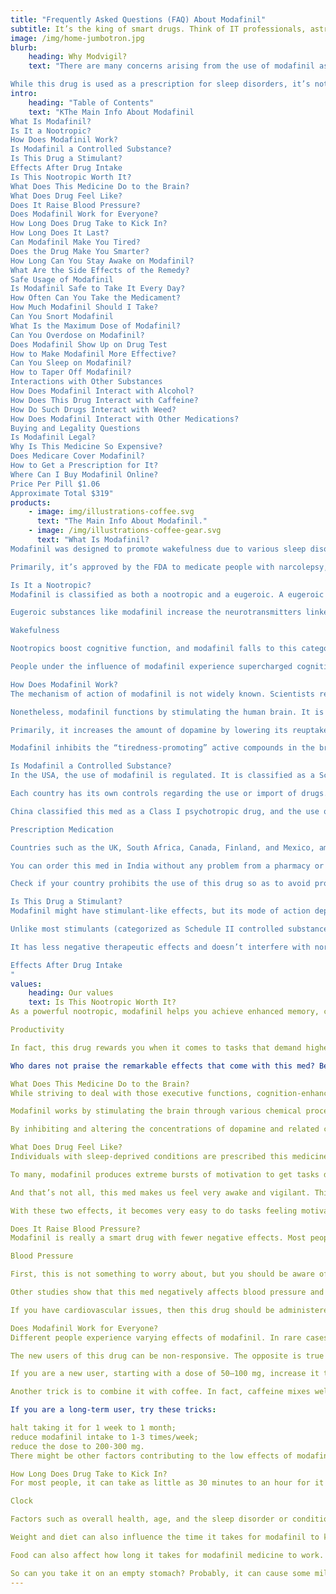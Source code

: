 ```yaml
---
title: "Frequently Asked Questions (FAQ) About Modafinil"
subtitle: It’s the king of smart drugs. Think of IT professionals, astronauts, military forces, and students to list a few. They all turn to modafinil as their ultimate cognitive enhancer. In this comprehensive FAQ guide, we cover what you should know about this drug
image: /img/home-jumbotron.jpg
blurb:
    heading: Why Modvigil?
    text: "There are many concerns arising from the use of modafinil as an active substance available in many wakefulness and cognitive enhancers. Why do many people run to this drug? Are the benefits worth more than the negative effects?

While this drug is used as a prescription for sleep disorders, it’s not surprising why healthy people get access to modafinil for other beneficial effects. This guide is focused on giving you the answers to the major FAQs you need to know before and when using this drug. If you are interested in this med, then here is your ultimate evidence-based source regarding modafinil."
intro:
    heading: "Table of Contents"
    text: "KThe Main Info About Modafinil
What Is Modafinil?
Is It a Nootropic?
How Does Modafinil Work?
Is Modafinil a Controlled Substance?
Is This Drug a Stimulant?
Effects After Drug Intake
Is This Nootropic Worth It?
What Does This Medicine Do to the Brain?
What Does Drug Feel Like?
Does It Raise Blood Pressure?
Does Modafinil Work for Everyone?
How Long Does Drug Take to Kick In?
How Long Does It Last?
Can Modafinil Make You Tired?
Does the Drug Make You Smarter?
How Long Can You Stay Awake on Modafinil?
What Are the Side Effects of the Remedy?
Safe Usage of Modafinil
Is Modafinil Safe to Take It Every Day?
How Often Can You Take the Medicament?
How Much Modafinil Should I Take?
Can You Snort Modafinil
What Is the Maximum Dose of Modafinil?
Can You Overdose on Modafinil?
Does Modafinil Show Up on Drug Test
How to Make Modafinil More Effective?
Can You Sleep on Modafinil?
How to Taper Off Modafinil?
Interactions with Other Substances
How Does Modafinil Interact with Alcohol?
How Does This Drug Interact with Caffeine?
How Do Such Drugs Interact with Weed?
How Does Modafinil Interact with Other Medications?
Buying and Legality Questions
Is Modafinil Legal?
Why Is This Medicine So Expensive?
Does Medicare Cover Modafinil?
How to Get a Prescription for It?
Where Can I Buy Modafinil Online?
Price Per Pill $1.06
Approximate Total $319"
products:
    - image: img/illustrations-coffee.svg
      text: "The Main Info About Modafinil."
    - image: /img/illustrations-coffee-gear.svg
      text: "What Is Modafinil?
Modafinil was designed to promote wakefulness due to various sleep disorders. Realizing its potency and tolerability, elites quickly use it for other off-label (or recreational) purposes such as for cognitive-enhancing effects to increase productivity, wakefulness, alertness, focus, and concentration. Think of it as a super-charging the brain’s cognitive output.

Primarily, it’s approved by the FDA to medicate people with narcolepsy, shift work sleep disorder, and other excessive sleepiness due to obstructive sleep apnea or hypopnea syndrome (OSAHS). It’s a highly potent drug in treating patients with non-sleep related conditions like ADHD, multiple sclerosis, clinical depression, Parkinson’s disease, mental disorders as well as individuals with impaired cognitive function problems [1].

Is It a Nootropic?
Modafinil is classified as both a nootropic and a eugeroic. A eugeroic is any substance that induces promoting effects of wakefulness by inhibiting sleepiness. Take caffeine as an example of this since it is one of the well-known types of eugeroic substances.

Eugeroic substances like modafinil increase the neurotransmitters linked with the sensation of wakefulness.

Wakefulness

Nootropics boost cognitive function, and modafinil falls to this category [2]. Why? Because it’s used to enhance memory and concentration. Most nootropics boost cognitive levels, thus promoting workflow efficiency.

People under the influence of modafinil experience supercharged cognitive output due to the raised levels of neurotransmitters including dopamine. On the contrary, patients with ADHD have lower concentrations of dopamine causing them to experience challenges in paying attention or achieving focus on tasks.

How Does Modafinil Work?
The mechanism of action of modafinil is not widely known. Scientists report that the drug engages different brain neurotransmitters that are associated with mental acuity, focus, and concentration.

Nonetheless, modafinil functions by stimulating the human brain. It is thought to work through several varying pathways in the brain that culminate together to better the entire process of wake-promoting effects and cognitive functions.

Primarily, it increases the amount of dopamine by lowering its reuptake into brain nerves. In clinical studies, modafinil shows neuroprotective and antioxidative effects in which a raise in cortical creatine or a decrease in brain oxidation promotes brain vigilance. The entire processes exert neuroprotective and wake-promoting effects [3].

Modafinil inhibits the “tiredness-promoting” active compounds in the brain by activating glutamatergic circuits while impeding GABA to exert stimulatory effects.

Is Modafinil a Controlled Substance?
In the USA, the use of modafinil is regulated. It is classified as a Schedule IV substance [4].

Each country has its own controls regarding the use or import of drugs. In Australia, importing drugs from an online store, provided it’s not a prohibited drug (which requires a permit), is legal with a prescription. The importer must fulfill an order of a maximum of 3 months’ supply for personal use [5].

China classified this med as a Class I psychotropic drug, and the use of it is strictly controlled. Still, doctors can only prescribe it to patients for not more than 3-day use.

Prescription Medication

Countries such as the UK, South Africa, Canada, Finland, and Mexico, among others, have not labeled modafinil as a control substance but require a valid prescription in order to use it.

You can order this med in India without any problem from a pharmacy or online vendors.

Check if your country prohibits the use of this drug so as to avoid problems that might arise from customs when importing or risk being tracked and jailed.

Is This Drug a Stimulant?
Modafinil might have stimulant-like effects, but its mode of action depicts a much lower level of potential addiction and risk of side effects. Although it might share some biochemical mechanisms with addictive stimulant drugs, its addiction and dependence liabilities are relatively low [6].

Unlike most stimulants (categorized as Schedule II controlled substances) with a higher degree of potential abuse and dependence, modafinil is a Schedule IV controlled substance. It has impressive features that distinguish it from other stimulants such as amphetamines. In fact, modafinil is an ideal med applied as an antipsychotic or anti-fatigue agent [7].

It has less negative therapeutic effects and doesn’t interfere with normal sleep or produce tolerance. It’s the ideal drug that improves vigilance in sleep-deprived people and works remarkably in boosting cognitive functions and mood elevations [8].

Effects After Drug Intake
"
values:
    heading: Our values
    text: Is This Nootropic Worth It?
As a powerful nootropic, modafinil helps you achieve enhanced memory, concentration, neural efficiency, and improved workflow. That’s why the guys at Silicon Valley use this med to increase their coding efficiency with a supercharged brain. It can be hard to crack the 0’s and 1’s with the non-focused or low energized brain.

Productivity

In fact, this drug rewards you when it comes to tasks that demand higher acuity. Think of technical tasks that need complex thinking, wakefulness or alertness.

Who dares not praise the remarkable effects that come with this med? Being high on modafinil is far more beneficial and rewarding, particularly when it comes to productivity, motivation, vigilance, and improved moods. That’s why we recommend it. You can learn detailed information in the article “Modafinil Effects: Here’s What to Expect When Taking It”.

What Does This Medicine Do to the Brain?
While striving to deal with those executive functions, cognition-enhancing modafinil gets it done with ease. But what exactly does it do to the brain?

Modafinil works by stimulating the brain through various chemical processes. In particular, it improves only certain features of brain cognition known as executive function. It increases the amount of dopamine in the brain by decreasing its reuptake into nerves [9].

By inhibiting and altering the concentrations of dopamine and related chemical neurotransmitters, modafinil indirectly upregulates the activity (or increases the response) in attention and executive control networks in the brain. These effects are then hypothesized to permit individuals to effectively execute cognitive tasks, particularly those demanding good focus and problem solving.

What Does Drug Feel Like?
Individuals with sleep-deprived conditions are prescribed this medicine to make them stay awake. Healthy people and ADHD sufferers using it in an off-label way find it extremely motivating.

To many, modafinil produces extreme bursts of motivation to get tasks done. In ADHD individuals who find cognitive demanding tasks boring or tedious, this smart med eliminates these challenges with motivation. It becomes easy to keep on focus on cognitively demanding tasks and power through.

And that’s not all, this med makes us feel very awake and vigilant. This is the effect narcoleptics experience when they are on modafinil – it stimulates the active pathways in the brain linked with wakefulness.

With these two effects, it becomes very easy to do tasks feeling motivated, very awake and focused. As long as there are still enough levels of active medicine in the body, you can keep going with any activity with acuity without getting tired and bored.

Does It Raise Blood Pressure?
Modafinil is really a smart drug with fewer negative effects. Most people use this med without experiencing any adverse reactions. Should you worry about its effect on blood pressure? Here is another awakening point on this med.

Blood Pressure

First, this is not something to worry about, but you should be aware of it. During the short-term treatment with modafinil, it does not cause a significant effect on blood pressure provided that you do not take a physical or mental performance test [10].

Other studies show that this med negatively affects blood pressure and associated aspects of the cardiovascular system but not at a higher level compared to other stimulants [11].

If you have cardiovascular issues, then this drug should be administered with care. Always check with a doctor prior to using modafinil medicine. Nonetheless, for people aged 45 and below who are healthy, this med in regards to blood pressure should not be a big concern.

Does Modafinil Work for Everyone?
Different people experience varying effects of modafinil. In rare cases, some individuals may not feel any response at all, or the effects failed to “kick in”. Can it be a bad batch of the smart drug?

The new users of this drug can be non-responsive. The opposite is true for those long-term users who have been on higher doses, and the drug has damaged their tolerance.

If you are a new user, starting with a dose of 50–100 mg, increase it to 200 mg or higher and test if the effects kick in. In doing so, keep yourself busy. Don’t wait for the active substance to kick in.

Another trick is to combine it with coffee. In fact, caffeine mixes well with smart drugs such as modafinil and can help the nootropic’s effects show faster.

If you are a long-term user, try these tricks:

halt taking it for 1 week to 1 month;
reduce modafinil intake to 1-3 times/week;
reduce the dose to 200-300 mg.
There might be other factors contributing to the low effects of modafinil smart drug [12], [13].

How Long Does Drug Take to Kick In?
For most people, it can take as little as 30 minutes to an hour for it to kick in. But like any other medicine, depending on several factors, the onset of action can vary from individual to individual.

Clock

Factors such as overall health, age, and the sleep disorder or condition that’s being treated may prolong the onset of effects.

Weight and diet can also influence the time it takes for modafinil to kick in. Overweight individuals may notice the effects slower than those who are healthy.

Food can also affect how long it takes for modafinil medicine to work. Your body can’t effectively perform too many functions simultaneously. The same applies if the body is too occupied in digesting food; then it will take more time for modafinil to make its way into the bloodstream.

So can you take it on an empty stomach? Probably, it can cause some mild irritation. The best approach is to take it with a small amount of food and give some time to experience the effects.
---
```


